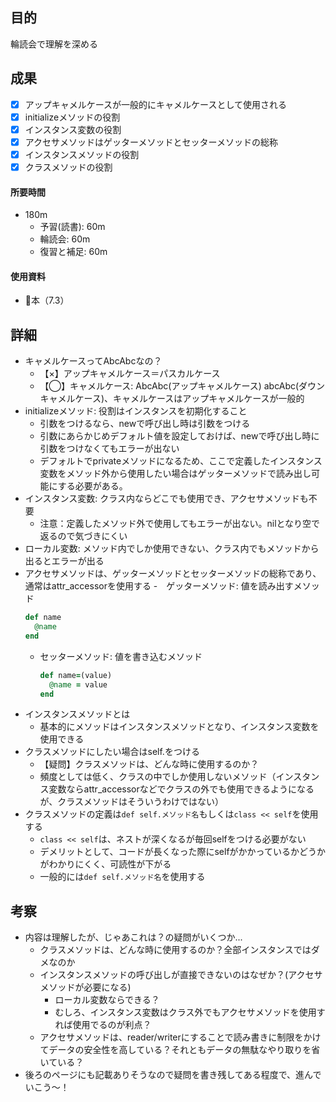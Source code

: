 ## 目的
<!-- 目的(〜を知りたい/〜を実装したい) -->
輪読会で理解を深める
## 成果
<!-- 成果(できたこと/できなかったこと) -->
- [x] アップキャメルケースが一般的にキャメルケースとして使用される
- [x] initializeメソッドの役割
- [x] インスタンス変数の役割
- [x] アクセサメソッドはゲッターメソッドとセッターメソッドの総称
- [x] インスタンスメソッドの役割
- [x] クラスメソッドの役割
#### 所要時間
- 180m
  - 予習(読書): 60m
  - 輪読会: 60m
  - 復習と補足: 60m
#### 使用資料
<!-- 使用資料(教材/書籍/ワークシート/Youtube) -->
- 🍒本（7.3）
## 詳細
<!-- 詳細(キーワード/プロセス//具体例を挙げる/今回の課題解決を今後に繋げられる形で記録) -->
- キャメルケースってAbcAbcなの？
  - 【×】アップキャメルケース＝パスカルケース
  - 【◯】キャメルケース: AbcAbc(アップキャメルケース) abcAbc(ダウンキャメルケース)、キャメルケースはアップキャメルケースが一般的
- initializeメソッド: 役割はインスタンスを初期化すること
  - 引数をつけるなら、newで呼び出し時は引数をつける
  - 引数にあらかじめデフォルト値を設定しておけば、newで呼び出し時に引数をつけなくてもエラーが出ない
  - デフォルトでprivateメソッドになるため、ここで定義したインスタンス変数をメソッド外から使用したい場合はゲッターメソッドで読み出し可能にする必要がある。
- インスタンス変数: クラス内ならどこでも使用でき、アクセサメソッドも不要
  - 注意：定義したメソッド外で使用してもエラーが出ない。nilとなり空で返るので気づきにくい
- ローカル変数: メソッド内でしか使用できない、クラス内でもメソッドから出るとエラーが出る
- アクセサメソッドは、ゲッターメソッドとセッターメソッドの総称であり、通常はattr_accessorを使用する
  -　ゲッターメソッド: 値を読み出すメソッド
    ```ruby
    def name
      @name
    end
    ```
  - セッターメソッド: 値を書き込むメソッド
    ```ruby
    def name=(value)
      @name = value
    end
    ```
- インスタンスメソッドとは
  - 基本的にメソッドはインスタンスメソッドとなり、インスタンス変数を使用できる
- クラスメソッドにしたい場合はself.をつける
  - 【疑問】クラスメソッドは、どんな時に使用するのか？
  - 頻度としては低く、クラスの中でしか使用しないメソッド（インスタンス変数ならattr_accessorなどでクラスの外でも使用できるようになるが、クラスメソッドはそういうわけではない）
- クラスメソッドの定義は```def self.メソッド名```もしくは```class << self```を使用する
  - ```class << self```は、ネストが深くなるが毎回selfをつける必要がない
  - デメリットとして、コードが長くなった際にselfがかかっているかどうかがわかりにくく、可読性が下がる
  - 一般的には```def self.メソッド名```を使用する

## 考察
<!-- 考察(今後の展望/) -->
- 内容は理解したが、じゃあこれは？の疑問がいくつか...
  - クラスメソッドは、どんな時に使用するのか？全部インスタンスではダメなのか
  - インスタンスメソッドの呼び出しが直接できないのはなぜか？(アクセサメソッドが必要になる)
    - ローカル変数ならできる？
    - むしろ、インスタンス変数はクラス外でもアクセサメソッドを使用すれば使用でるのが利点？
  - アクセサメソッドは、reader/writerにすることで読み書きに制限をかけてデータの安全性を高している？それともデータの無駄なやり取りを省いている？
- 後ろのページにも記載ありそうなので疑問を書き残してある程度で、進んでいこう〜！